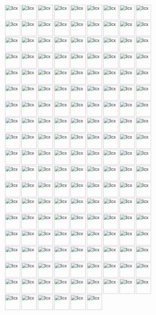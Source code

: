 <a href="https://raw.githubusercontent.com/Jas-SinghFSU/homepage-dracula/main/Dracula%20Icons/actual.png"><img src="https://raw.githubusercontent.com/Jas-SinghFSU/homepage-dracula/main/Dracula%20Icons/actual.png" alt="3cx" height="50"></a>     <a href="https://raw.githubusercontent.com/Jas-SinghFSU/homepage-dracula/main/Dracula%20Icons/adguardhome.png"><img src="https://raw.githubusercontent.com/Jas-SinghFSU/homepage-dracula/main/Dracula%20Icons/adguardhome.png" alt="3cx" height="50"></a>     <a href="https://raw.githubusercontent.com/Jas-SinghFSU/homepage-dracula/main/Dracula%20Icons/adminer.png"><img src="https://raw.githubusercontent.com/Jas-SinghFSU/homepage-dracula/main/Dracula%20Icons/adminer.png" alt="3cx" height="50"></a>     <a href="https://raw.githubusercontent.com/Jas-SinghFSU/homepage-dracula/main/Dracula%20Icons/airsonic.png"><img src="https://raw.githubusercontent.com/Jas-SinghFSU/homepage-dracula/main/Dracula%20Icons/airsonic.png" alt="3cx" height="50"></a>     <a href="https://raw.githubusercontent.com/Jas-SinghFSU/homepage-dracula/main/Dracula%20Icons/alarmpi.png"><img src="https://raw.githubusercontent.com/Jas-SinghFSU/homepage-dracula/main/Dracula%20Icons/alarmpi.png" alt="3cx" height="50"></a>     <a href="https://raw.githubusercontent.com/Jas-SinghFSU/homepage-dracula/main/Dracula%20Icons/alltube.png"><img src="https://raw.githubusercontent.com/Jas-SinghFSU/homepage-dracula/main/Dracula%20Icons/alltube.png" alt="3cx" height="50"></a>     <a href="https://raw.githubusercontent.com/Jas-SinghFSU/homepage-dracula/main/Dracula%20Icons/alma.png"><img src="https://raw.githubusercontent.com/Jas-SinghFSU/homepage-dracula/main/Dracula%20Icons/alma.png" alt="3cx" height="50"></a>     <a href="https://raw.githubusercontent.com/Jas-SinghFSU/homepage-dracula/main/Dracula%20Icons/amazon.png"><img src="https://raw.githubusercontent.com/Jas-SinghFSU/homepage-dracula/main/Dracula%20Icons/amazon.png" alt="3cx" height="50"></a>     <a href="https://raw.githubusercontent.com/Jas-SinghFSU/homepage-dracula/main/Dracula%20Icons/amcrest.png"><img src="https://raw.githubusercontent.com/Jas-SinghFSU/homepage-dracula/main/Dracula%20Icons/amcrest.png" alt="3cx" height="50"></a>     <a href="https://raw.githubusercontent.com/Jas-SinghFSU/homepage-dracula/main/Dracula%20Icons/ampache.png"><img src="https://raw.githubusercontent.com/Jas-SinghFSU/homepage-dracula/main/Dracula%20Icons/ampache.png" alt="3cx" height="50"></a>     <a href="https://raw.githubusercontent.com/Jas-SinghFSU/homepage-dracula/main/Dracula%20Icons/anonaddy.png"><img src="https://raw.githubusercontent.com/Jas-SinghFSU/homepage-dracula/main/Dracula%20Icons/anonaddy.png" alt="3cx" height="50"></a>     <a href="https://raw.githubusercontent.com/Jas-SinghFSU/homepage-dracula/main/Dracula%20Icons/ansible.png"><img src="https://raw.githubusercontent.com/Jas-SinghFSU/homepage-dracula/main/Dracula%20Icons/ansible.png" alt="3cx" height="50"></a>     <a href="https://raw.githubusercontent.com/Jas-SinghFSU/homepage-dracula/main/Dracula%20Icons/argocd.png"><img src="https://raw.githubusercontent.com/Jas-SinghFSU/homepage-dracula/main/Dracula%20Icons/argocd.png" alt="3cx" height="50"></a>     <a href="https://raw.githubusercontent.com/Jas-SinghFSU/homepage-dracula/main/Dracula%20Icons/ariang.png"><img src="https://raw.githubusercontent.com/Jas-SinghFSU/homepage-dracula/main/Dracula%20Icons/ariang.png" alt="3cx" height="50"></a>     <a href="https://raw.githubusercontent.com/Jas-SinghFSU/homepage-dracula/main/Dracula%20Icons/assetgrid.png"><img src="https://raw.githubusercontent.com/Jas-SinghFSU/homepage-dracula/main/Dracula%20Icons/assetgrid.png" alt="3cx" height="50"></a>     <a href="https://raw.githubusercontent.com/Jas-SinghFSU/homepage-dracula/main/Dracula%20Icons/atsumeru.png"><img src="https://raw.githubusercontent.com/Jas-SinghFSU/homepage-dracula/main/Dracula%20Icons/atsumeru.png" alt="3cx" height="50"></a>     <a href="https://raw.githubusercontent.com/Jas-SinghFSU/homepage-dracula/main/Dracula%20Icons/audiobookshelf.png"><img src="https://raw.githubusercontent.com/Jas-SinghFSU/homepage-dracula/main/Dracula%20Icons/audiobookshelf.png" alt="3cx" height="50"></a>     <a href="https://raw.githubusercontent.com/Jas-SinghFSU/homepage-dracula/main/Dracula%20Icons/authelia.png"><img src="https://raw.githubusercontent.com/Jas-SinghFSU/homepage-dracula/main/Dracula%20Icons/authelia.png" alt="3cx" height="50"></a>     <a href="https://raw.githubusercontent.com/Jas-SinghFSU/homepage-dracula/main/Dracula%20Icons/authentik.png"><img src="https://raw.githubusercontent.com/Jas-SinghFSU/homepage-dracula/main/Dracula%20Icons/authentik.png" alt="3cx" height="50"></a>     <a href="https://raw.githubusercontent.com/Jas-SinghFSU/homepage-dracula/main/Dracula%20Icons/autobrr.png"><img src="https://raw.githubusercontent.com/Jas-SinghFSU/homepage-dracula/main/Dracula%20Icons/autobrr.png" alt="3cx" height="50"></a>     <a href="https://raw.githubusercontent.com/Jas-SinghFSU/homepage-dracula/main/Dracula%20Icons/azuracast.png"><img src="https://raw.githubusercontent.com/Jas-SinghFSU/homepage-dracula/main/Dracula%20Icons/azuracast.png" alt="3cx" height="50"></a>     <a href="https://raw.githubusercontent.com/Jas-SinghFSU/homepage-dracula/main/Dracula%20Icons/azuredevops.png"><img src="https://raw.githubusercontent.com/Jas-SinghFSU/homepage-dracula/main/Dracula%20Icons/azuredevops.png" alt="3cx" height="50"></a>     <a href="https://raw.githubusercontent.com/Jas-SinghFSU/homepage-dracula/main/Dracula%20Icons/babybuddy.png"><img src="https://raw.githubusercontent.com/Jas-SinghFSU/homepage-dracula/main/Dracula%20Icons/babybuddy.png" alt="3cx" height="50"></a>     <a href="https://raw.githubusercontent.com/Jas-SinghFSU/homepage-dracula/main/Dracula%20Icons/bazarr.png"><img src="https://raw.githubusercontent.com/Jas-SinghFSU/homepage-dracula/main/Dracula%20Icons/bazarr.png" alt="3cx" height="50"></a>     <a href="https://raw.githubusercontent.com/Jas-SinghFSU/homepage-dracula/main/Dracula%20Icons/bookstack.png"><img src="https://raw.githubusercontent.com/Jas-SinghFSU/homepage-dracula/main/Dracula%20Icons/bookstack.png" alt="3cx" height="50"></a>     <a href="https://raw.githubusercontent.com/Jas-SinghFSU/homepage-dracula/main/Dracula%20Icons/browserless.png"><img src="https://raw.githubusercontent.com/Jas-SinghFSU/homepage-dracula/main/Dracula%20Icons/browserless.png" alt="3cx" height="50"></a>     <a href="https://raw.githubusercontent.com/Jas-SinghFSU/homepage-dracula/main/Dracula%20Icons/caddy.png"><img src="https://raw.githubusercontent.com/Jas-SinghFSU/homepage-dracula/main/Dracula%20Icons/caddy.png" alt="3cx" height="50"></a>     <a href="https://raw.githubusercontent.com/Jas-SinghFSU/homepage-dracula/main/Dracula%20Icons/cadvisor.png"><img src="https://raw.githubusercontent.com/Jas-SinghFSU/homepage-dracula/main/Dracula%20Icons/cadvisor.png" alt="3cx" height="50"></a>     <a href="https://raw.githubusercontent.com/Jas-SinghFSU/homepage-dracula/main/Dracula%20Icons/calibreweb.png"><img src="https://raw.githubusercontent.com/Jas-SinghFSU/homepage-dracula/main/Dracula%20Icons/calibreweb.png" alt="3cx" height="50"></a>     <a href="https://raw.githubusercontent.com/Jas-SinghFSU/homepage-dracula/main/Dracula%20Icons/cert-manager.png"><img src="https://raw.githubusercontent.com/Jas-SinghFSU/homepage-dracula/main/Dracula%20Icons/cert-manager.png" alt="3cx" height="50"></a>     <a href="https://raw.githubusercontent.com/Jas-SinghFSU/homepage-dracula/main/Dracula%20Icons/changedetection.png"><img src="https://raw.githubusercontent.com/Jas-SinghFSU/homepage-dracula/main/Dracula%20Icons/changedetection.png" alt="3cx" height="50"></a>     <a href="https://raw.githubusercontent.com/Jas-SinghFSU/homepage-dracula/main/Dracula%20Icons/channels.png"><img src="https://raw.githubusercontent.com/Jas-SinghFSU/homepage-dracula/main/Dracula%20Icons/channels.png" alt="3cx" height="50"></a>     <a href="https://raw.githubusercontent.com/Jas-SinghFSU/homepage-dracula/main/Dracula%20Icons/chevereto.png"><img src="https://raw.githubusercontent.com/Jas-SinghFSU/homepage-dracula/main/Dracula%20Icons/chevereto.png" alt="3cx" height="50"></a>     <a href="https://raw.githubusercontent.com/Jas-SinghFSU/homepage-dracula/main/Dracula%20Icons/chronograf.png"><img src="https://raw.githubusercontent.com/Jas-SinghFSU/homepage-dracula/main/Dracula%20Icons/chronograf.png" alt="3cx" height="50"></a>     <a href="https://raw.githubusercontent.com/Jas-SinghFSU/homepage-dracula/main/Dracula%20Icons/cinny.png"><img src="https://raw.githubusercontent.com/Jas-SinghFSU/homepage-dracula/main/Dracula%20Icons/cinny.png" alt="3cx" height="50"></a>     <a href="https://raw.githubusercontent.com/Jas-SinghFSU/homepage-dracula/main/Dracula%20Icons/cloudflare.png"><img src="https://raw.githubusercontent.com/Jas-SinghFSU/homepage-dracula/main/Dracula%20Icons/cloudflare.png" alt="3cx" height="50"></a>     <a href="https://raw.githubusercontent.com/Jas-SinghFSU/homepage-dracula/main/Dracula%20Icons/coinmarketcap.png"><img src="https://raw.githubusercontent.com/Jas-SinghFSU/homepage-dracula/main/Dracula%20Icons/coinmarketcap.png" alt="3cx" height="50"></a>     <a href="https://raw.githubusercontent.com/Jas-SinghFSU/homepage-dracula/main/Dracula%20Icons/deluge.png"><img src="https://raw.githubusercontent.com/Jas-SinghFSU/homepage-dracula/main/Dracula%20Icons/deluge.png" alt="3cx" height="50"></a>     <a href="https://raw.githubusercontent.com/Jas-SinghFSU/homepage-dracula/main/Dracula%20Icons/diun.png"><img src="https://raw.githubusercontent.com/Jas-SinghFSU/homepage-dracula/main/Dracula%20Icons/diun.png" alt="3cx" height="50"></a>     <a href="https://raw.githubusercontent.com/Jas-SinghFSU/homepage-dracula/main/Dracula%20Icons/emby.png"><img src="https://raw.githubusercontent.com/Jas-SinghFSU/homepage-dracula/main/Dracula%20Icons/emby.png" alt="3cx" height="50"></a>     <a href="https://raw.githubusercontent.com/Jas-SinghFSU/homepage-dracula/main/Dracula%20Icons/evcc.png"><img src="https://raw.githubusercontent.com/Jas-SinghFSU/homepage-dracula/main/Dracula%20Icons/evcc.png" alt="3cx" height="50"></a>     <a href="https://raw.githubusercontent.com/Jas-SinghFSU/homepage-dracula/main/Dracula%20Icons/fileflows.png"><img src="https://raw.githubusercontent.com/Jas-SinghFSU/homepage-dracula/main/Dracula%20Icons/fileflows.png" alt="3cx" height="50"></a>     <a href="https://raw.githubusercontent.com/Jas-SinghFSU/homepage-dracula/main/Dracula%20Icons/flood.png"><img src="https://raw.githubusercontent.com/Jas-SinghFSU/homepage-dracula/main/Dracula%20Icons/flood.png" alt="3cx" height="50"></a>     <a href="https://raw.githubusercontent.com/Jas-SinghFSU/homepage-dracula/main/Dracula%20Icons/freshrss.png"><img src="https://raw.githubusercontent.com/Jas-SinghFSU/homepage-dracula/main/Dracula%20Icons/freshrss.png" alt="3cx" height="50"></a>     <a href="https://raw.githubusercontent.com/Jas-SinghFSU/homepage-dracula/main/Dracula%20Icons/fritz.png"><img src="https://raw.githubusercontent.com/Jas-SinghFSU/homepage-dracula/main/Dracula%20Icons/fritz.png" alt="3cx" height="50"></a>     <a href="https://raw.githubusercontent.com/Jas-SinghFSU/homepage-dracula/main/Dracula%20Icons/gamedig.png"><img src="https://raw.githubusercontent.com/Jas-SinghFSU/homepage-dracula/main/Dracula%20Icons/gamedig.png" alt="3cx" height="50"></a>     <a href="https://raw.githubusercontent.com/Jas-SinghFSU/homepage-dracula/main/Dracula%20Icons/ghostfolio.png"><img src="https://raw.githubusercontent.com/Jas-SinghFSU/homepage-dracula/main/Dracula%20Icons/ghostfolio.png" alt="3cx" height="50"></a>     <a href="https://raw.githubusercontent.com/Jas-SinghFSU/homepage-dracula/main/Dracula%20Icons/gitbook.png"><img src="https://raw.githubusercontent.com/Jas-SinghFSU/homepage-dracula/main/Dracula%20Icons/gitbook.png" alt="3cx" height="50"></a>     <a href="https://raw.githubusercontent.com/Jas-SinghFSU/homepage-dracula/main/Dracula%20Icons/gitea.png"><img src="https://raw.githubusercontent.com/Jas-SinghFSU/homepage-dracula/main/Dracula%20Icons/gitea.png" alt="3cx" height="50"></a>     <a href="https://raw.githubusercontent.com/Jas-SinghFSU/homepage-dracula/main/Dracula%20Icons/github.png"><img src="https://raw.githubusercontent.com/Jas-SinghFSU/homepage-dracula/main/Dracula%20Icons/github.png" alt="3cx" height="50"></a>     <a href="https://raw.githubusercontent.com/Jas-SinghFSU/homepage-dracula/main/Dracula%20Icons/gluetun.png"><img src="https://raw.githubusercontent.com/Jas-SinghFSU/homepage-dracula/main/Dracula%20Icons/gluetun.png" alt="3cx" height="50"></a>     <a href="https://raw.githubusercontent.com/Jas-SinghFSU/homepage-dracula/main/Dracula%20Icons/gmail.png"><img src="https://raw.githubusercontent.com/Jas-SinghFSU/homepage-dracula/main/Dracula%20Icons/gmail.png" alt="3cx" height="50"></a>     <a href="https://raw.githubusercontent.com/Jas-SinghFSU/homepage-dracula/main/Dracula%20Icons/goaccess.png"><img src="https://raw.githubusercontent.com/Jas-SinghFSU/homepage-dracula/main/Dracula%20Icons/goaccess.png" alt="3cx" height="50"></a>     <a href="https://raw.githubusercontent.com/Jas-SinghFSU/homepage-dracula/main/Dracula%20Icons/gogs.png"><img src="https://raw.githubusercontent.com/Jas-SinghFSU/homepage-dracula/main/Dracula%20Icons/gogs.png" alt="3cx" height="50"></a>     <a href="https://raw.githubusercontent.com/Jas-SinghFSU/homepage-dracula/main/Dracula%20Icons/gotify.png"><img src="https://raw.githubusercontent.com/Jas-SinghFSU/homepage-dracula/main/Dracula%20Icons/gotify.png" alt="3cx" height="50"></a>     <a href="https://raw.githubusercontent.com/Jas-SinghFSU/homepage-dracula/main/Dracula%20Icons/grafana.png"><img src="https://raw.githubusercontent.com/Jas-SinghFSU/homepage-dracula/main/Dracula%20Icons/grafana.png" alt="3cx" height="50"></a>     <a href="https://raw.githubusercontent.com/Jas-SinghFSU/homepage-dracula/main/Dracula%20Icons/hdhomerun.png"><img src="https://raw.githubusercontent.com/Jas-SinghFSU/homepage-dracula/main/Dracula%20Icons/hdhomerun.png" alt="3cx" height="50"></a>     <a href="https://raw.githubusercontent.com/Jas-SinghFSU/homepage-dracula/main/Dracula%20Icons/healthchecks.png"><img src="https://raw.githubusercontent.com/Jas-SinghFSU/homepage-dracula/main/Dracula%20Icons/healthchecks.png" alt="3cx" height="50"></a>     <a href="https://raw.githubusercontent.com/Jas-SinghFSU/homepage-dracula/main/Dracula%20Icons/homeassistant.png"><img src="https://raw.githubusercontent.com/Jas-SinghFSU/homepage-dracula/main/Dracula%20Icons/homeassistant.png" alt="3cx" height="50"></a>     <a href="https://raw.githubusercontent.com/Jas-SinghFSU/homepage-dracula/main/Dracula%20Icons/homebridge.png"><img src="https://raw.githubusercontent.com/Jas-SinghFSU/homepage-dracula/main/Dracula%20Icons/homebridge.png" alt="3cx" height="50"></a>     <a href="https://raw.githubusercontent.com/Jas-SinghFSU/homepage-dracula/main/Dracula%20Icons/homepage.png"><img src="https://raw.githubusercontent.com/Jas-SinghFSU/homepage-dracula/main/Dracula%20Icons/homepage.png" alt="3cx" height="50"></a>     <a href="https://raw.githubusercontent.com/Jas-SinghFSU/homepage-dracula/main/Dracula%20Icons/hulu.png"><img src="https://raw.githubusercontent.com/Jas-SinghFSU/homepage-dracula/main/Dracula%20Icons/hulu.png" alt="3cx" height="50"></a>     <a href="https://raw.githubusercontent.com/Jas-SinghFSU/homepage-dracula/main/Dracula%20Icons/immich.png"><img src="https://raw.githubusercontent.com/Jas-SinghFSU/homepage-dracula/main/Dracula%20Icons/immich.png" alt="3cx" height="50"></a>     <a href="https://raw.githubusercontent.com/Jas-SinghFSU/homepage-dracula/main/Dracula%20Icons/jackett.png"><img src="https://raw.githubusercontent.com/Jas-SinghFSU/homepage-dracula/main/Dracula%20Icons/jackett.png" alt="3cx" height="50"></a>     <a href="https://raw.githubusercontent.com/Jas-SinghFSU/homepage-dracula/main/Dracula%20Icons/jellyfin.png"><img src="https://raw.githubusercontent.com/Jas-SinghFSU/homepage-dracula/main/Dracula%20Icons/jellyfin.png" alt="3cx" height="50"></a>     <a href="https://raw.githubusercontent.com/Jas-SinghFSU/homepage-dracula/main/Dracula%20Icons/jellyseerr.png"><img src="https://raw.githubusercontent.com/Jas-SinghFSU/homepage-dracula/main/Dracula%20Icons/jellyseerr.png" alt="3cx" height="50"></a>     <a href="https://raw.githubusercontent.com/Jas-SinghFSU/homepage-dracula/main/Dracula%20Icons/jenkins.png"><img src="https://raw.githubusercontent.com/Jas-SinghFSU/homepage-dracula/main/Dracula%20Icons/jenkins.png" alt="3cx" height="50"></a>     <a href="https://raw.githubusercontent.com/Jas-SinghFSU/homepage-dracula/main/Dracula%20Icons/kaizoku.png"><img src="https://raw.githubusercontent.com/Jas-SinghFSU/homepage-dracula/main/Dracula%20Icons/kaizoku.png" alt="3cx" height="50"></a>     <a href="https://raw.githubusercontent.com/Jas-SinghFSU/homepage-dracula/main/Dracula%20Icons/kavita.png"><img src="https://raw.githubusercontent.com/Jas-SinghFSU/homepage-dracula/main/Dracula%20Icons/kavita.png" alt="3cx" height="50"></a>     <a href="https://raw.githubusercontent.com/Jas-SinghFSU/homepage-dracula/main/Dracula%20Icons/klipper.png"><img src="https://raw.githubusercontent.com/Jas-SinghFSU/homepage-dracula/main/Dracula%20Icons/klipper.png" alt="3cx" height="50"></a>     <a href="https://raw.githubusercontent.com/Jas-SinghFSU/homepage-dracula/main/Dracula%20Icons/komga.png"><img src="https://raw.githubusercontent.com/Jas-SinghFSU/homepage-dracula/main/Dracula%20Icons/komga.png" alt="3cx" height="50"></a>     <a href="https://raw.githubusercontent.com/Jas-SinghFSU/homepage-dracula/main/Dracula%20Icons/kopia.png"><img src="https://raw.githubusercontent.com/Jas-SinghFSU/homepage-dracula/main/Dracula%20Icons/kopia.png" alt="3cx" height="50"></a>     <a href="https://raw.githubusercontent.com/Jas-SinghFSU/homepage-dracula/main/Dracula%20Icons/kutt.png"><img src="https://raw.githubusercontent.com/Jas-SinghFSU/homepage-dracula/main/Dracula%20Icons/kutt.png" alt="3cx" height="50"></a>     <a href="https://raw.githubusercontent.com/Jas-SinghFSU/homepage-dracula/main/Dracula%20Icons/libreddit.png"><img src="https://raw.githubusercontent.com/Jas-SinghFSU/homepage-dracula/main/Dracula%20Icons/libreddit.png" alt="3cx" height="50"></a>     <a href="https://raw.githubusercontent.com/Jas-SinghFSU/homepage-dracula/main/Dracula%20Icons/lidarr.png"><img src="https://raw.githubusercontent.com/Jas-SinghFSU/homepage-dracula/main/Dracula%20Icons/lidarr.png" alt="3cx" height="50"></a>     <a href="https://raw.githubusercontent.com/Jas-SinghFSU/homepage-dracula/main/Dracula%20Icons/linkding.png"><img src="https://raw.githubusercontent.com/Jas-SinghFSU/homepage-dracula/main/Dracula%20Icons/linkding.png" alt="3cx" height="50"></a>     <a href="https://raw.githubusercontent.com/Jas-SinghFSU/homepage-dracula/main/Dracula%20Icons/lychee.png"><img src="https://raw.githubusercontent.com/Jas-SinghFSU/homepage-dracula/main/Dracula%20Icons/lychee.png" alt="3cx" height="50"></a>     <a href="https://raw.githubusercontent.com/Jas-SinghFSU/homepage-dracula/main/Dracula%20Icons/mailcow.png"><img src="https://raw.githubusercontent.com/Jas-SinghFSU/homepage-dracula/main/Dracula%20Icons/mailcow.png" alt="3cx" height="50"></a>     <a href="https://raw.githubusercontent.com/Jas-SinghFSU/homepage-dracula/main/Dracula%20Icons/mastodon.png"><img src="https://raw.githubusercontent.com/Jas-SinghFSU/homepage-dracula/main/Dracula%20Icons/mastodon.png" alt="3cx" height="50"></a>     <a href="https://raw.githubusercontent.com/Jas-SinghFSU/homepage-dracula/main/Dracula%20Icons/maxroll.png"><img src="https://raw.githubusercontent.com/Jas-SinghFSU/homepage-dracula/main/Dracula%20Icons/maxroll.png" alt="3cx" height="50"></a>     <a href="https://raw.githubusercontent.com/Jas-SinghFSU/homepage-dracula/main/Dracula%20Icons/mealie.png"><img src="https://raw.githubusercontent.com/Jas-SinghFSU/homepage-dracula/main/Dracula%20Icons/mealie.png" alt="3cx" height="50"></a>     <a href="https://raw.githubusercontent.com/Jas-SinghFSU/homepage-dracula/main/Dracula%20Icons/medusa.png"><img src="https://raw.githubusercontent.com/Jas-SinghFSU/homepage-dracula/main/Dracula%20Icons/medusa.png" alt="3cx" height="50"></a>     <a href="https://raw.githubusercontent.com/Jas-SinghFSU/homepage-dracula/main/Dracula%20Icons/metube.png"><img src="https://raw.githubusercontent.com/Jas-SinghFSU/homepage-dracula/main/Dracula%20Icons/metube.png" alt="3cx" height="50"></a>     <a href="https://raw.githubusercontent.com/Jas-SinghFSU/homepage-dracula/main/Dracula%20Icons/microsoftoutlook.png"><img src="https://raw.githubusercontent.com/Jas-SinghFSU/homepage-dracula/main/Dracula%20Icons/microsoftoutlook.png" alt="3cx" height="50"></a>     <a href="https://raw.githubusercontent.com/Jas-SinghFSU/homepage-dracula/main/Dracula%20Icons/mikrotik.png"><img src="https://raw.githubusercontent.com/Jas-SinghFSU/homepage-dracula/main/Dracula%20Icons/mikrotik.png" alt="3cx" height="50"></a>     <a href="https://raw.githubusercontent.com/Jas-SinghFSU/homepage-dracula/main/Dracula%20Icons/minecraft.png"><img src="https://raw.githubusercontent.com/Jas-SinghFSU/homepage-dracula/main/Dracula%20Icons/minecraft.png" alt="3cx" height="50"></a>     <a href="https://raw.githubusercontent.com/Jas-SinghFSU/homepage-dracula/main/Dracula%20Icons/miniflux.png"><img src="https://raw.githubusercontent.com/Jas-SinghFSU/homepage-dracula/main/Dracula%20Icons/miniflux.png" alt="3cx" height="50"></a>     <a href="https://raw.githubusercontent.com/Jas-SinghFSU/homepage-dracula/main/Dracula%20Icons/mylar.png"><img src="https://raw.githubusercontent.com/Jas-SinghFSU/homepage-dracula/main/Dracula%20Icons/mylar.png" alt="3cx" height="50"></a>     <a href="https://raw.githubusercontent.com/Jas-SinghFSU/homepage-dracula/main/Dracula%20Icons/navidrome.png"><img src="https://raw.githubusercontent.com/Jas-SinghFSU/homepage-dracula/main/Dracula%20Icons/navidrome.png" alt="3cx" height="50"></a>     <a href="https://raw.githubusercontent.com/Jas-SinghFSU/homepage-dracula/main/Dracula%20Icons/netflix.png"><img src="https://raw.githubusercontent.com/Jas-SinghFSU/homepage-dracula/main/Dracula%20Icons/netflix.png" alt="3cx" height="50"></a>     <a href="https://raw.githubusercontent.com/Jas-SinghFSU/homepage-dracula/main/Dracula%20Icons/nextcloud.png"><img src="https://raw.githubusercontent.com/Jas-SinghFSU/homepage-dracula/main/Dracula%20Icons/nextcloud.png" alt="3cx" height="50"></a>     <a href="https://raw.githubusercontent.com/Jas-SinghFSU/homepage-dracula/main/Dracula%20Icons/nextdns.png"><img src="https://raw.githubusercontent.com/Jas-SinghFSU/homepage-dracula/main/Dracula%20Icons/nextdns.png" alt="3cx" height="50"></a>     <a href="https://raw.githubusercontent.com/Jas-SinghFSU/homepage-dracula/main/Dracula%20Icons/nexusmods.png"><img src="https://raw.githubusercontent.com/Jas-SinghFSU/homepage-dracula/main/Dracula%20Icons/nexusmods.png" alt="3cx" height="50"></a>     <a href="https://raw.githubusercontent.com/Jas-SinghFSU/homepage-dracula/main/Dracula%20Icons/nginxproxymanager.png"><img src="https://raw.githubusercontent.com/Jas-SinghFSU/homepage-dracula/main/Dracula%20Icons/nginxproxymanager.png" alt="3cx" height="50"></a>     <a href="https://raw.githubusercontent.com/Jas-SinghFSU/homepage-dracula/main/Dracula%20Icons/nzbget.png"><img src="https://raw.githubusercontent.com/Jas-SinghFSU/homepage-dracula/main/Dracula%20Icons/nzbget.png" alt="3cx" height="50"></a>     <a href="https://raw.githubusercontent.com/Jas-SinghFSU/homepage-dracula/main/Dracula%20Icons/octoprint.png"><img src="https://raw.githubusercontent.com/Jas-SinghFSU/homepage-dracula/main/Dracula%20Icons/octoprint.png" alt="3cx" height="50"></a>     <a href="https://raw.githubusercontent.com/Jas-SinghFSU/homepage-dracula/main/Dracula%20Icons/omada.png"><img src="https://raw.githubusercontent.com/Jas-SinghFSU/homepage-dracula/main/Dracula%20Icons/omada.png" alt="3cx" height="50"></a>     <a href="https://raw.githubusercontent.com/Jas-SinghFSU/homepage-dracula/main/Dracula%20Icons/ombi.png"><img src="https://raw.githubusercontent.com/Jas-SinghFSU/homepage-dracula/main/Dracula%20Icons/ombi.png" alt="3cx" height="50"></a>     <a href="https://raw.githubusercontent.com/Jas-SinghFSU/homepage-dracula/main/Dracula%20Icons/opengist.png"><img src="https://raw.githubusercontent.com/Jas-SinghFSU/homepage-dracula/main/Dracula%20Icons/opengist.png" alt="3cx" height="50"></a>     <a href="https://raw.githubusercontent.com/Jas-SinghFSU/homepage-dracula/main/Dracula%20Icons/openmediavault.png"><img src="https://raw.githubusercontent.com/Jas-SinghFSU/homepage-dracula/main/Dracula%20Icons/openmediavault.png" alt="3cx" height="50"></a>     <a href="https://raw.githubusercontent.com/Jas-SinghFSU/homepage-dracula/main/Dracula%20Icons/opnsense.png"><img src="https://raw.githubusercontent.com/Jas-SinghFSU/homepage-dracula/main/Dracula%20Icons/opnsense.png" alt="3cx" height="50"></a>     <a href="https://raw.githubusercontent.com/Jas-SinghFSU/homepage-dracula/main/Dracula%20Icons/overseerr.png"><img src="https://raw.githubusercontent.com/Jas-SinghFSU/homepage-dracula/main/Dracula%20Icons/overseerr.png" alt="3cx" height="50"></a>     <a href="https://raw.githubusercontent.com/Jas-SinghFSU/homepage-dracula/main/Dracula%20Icons/paperlessngx.png"><img src="https://raw.githubusercontent.com/Jas-SinghFSU/homepage-dracula/main/Dracula%20Icons/paperlessngx.png" alt="3cx" height="50"></a>     <a href="https://raw.githubusercontent.com/Jas-SinghFSU/homepage-dracula/main/Dracula%20Icons/pfsense.png"><img src="https://raw.githubusercontent.com/Jas-SinghFSU/homepage-dracula/main/Dracula%20Icons/pfsense.png" alt="3cx" height="50"></a>     <a href="https://raw.githubusercontent.com/Jas-SinghFSU/homepage-dracula/main/Dracula%20Icons/photonix.png"><img src="https://raw.githubusercontent.com/Jas-SinghFSU/homepage-dracula/main/Dracula%20Icons/photonix.png" alt="3cx" height="50"></a>     <a href="https://raw.githubusercontent.com/Jas-SinghFSU/homepage-dracula/main/Dracula%20Icons/photoprism.png"><img src="https://raw.githubusercontent.com/Jas-SinghFSU/homepage-dracula/main/Dracula%20Icons/photoprism.png" alt="3cx" height="50"></a>     <a href="https://raw.githubusercontent.com/Jas-SinghFSU/homepage-dracula/main/Dracula%20Icons/pialert.png"><img src="https://raw.githubusercontent.com/Jas-SinghFSU/homepage-dracula/main/Dracula%20Icons/pialert.png" alt="3cx" height="50"></a>     <a href="https://raw.githubusercontent.com/Jas-SinghFSU/homepage-dracula/main/Dracula%20Icons/picsur.png"><img src="https://raw.githubusercontent.com/Jas-SinghFSU/homepage-dracula/main/Dracula%20Icons/picsur.png" alt="3cx" height="50"></a>     <a href="https://raw.githubusercontent.com/Jas-SinghFSU/homepage-dracula/main/Dracula%20Icons/pihole.png"><img src="https://raw.githubusercontent.com/Jas-SinghFSU/homepage-dracula/main/Dracula%20Icons/pihole.png" alt="3cx" height="50"></a>     <a href="https://raw.githubusercontent.com/Jas-SinghFSU/homepage-dracula/main/Dracula%20Icons/plex.png"><img src="https://raw.githubusercontent.com/Jas-SinghFSU/homepage-dracula/main/Dracula%20Icons/plex.png" alt="3cx" height="50"></a>     <a href="https://raw.githubusercontent.com/Jas-SinghFSU/homepage-dracula/main/Dracula%20Icons/plex2.png"><img src="https://raw.githubusercontent.com/Jas-SinghFSU/homepage-dracula/main/Dracula%20Icons/plex2.png" alt="3cx" height="50"></a>     <a href="https://raw.githubusercontent.com/Jas-SinghFSU/homepage-dracula/main/Dracula%20Icons/plex3.png"><img src="https://raw.githubusercontent.com/Jas-SinghFSU/homepage-dracula/main/Dracula%20Icons/plex3.png" alt="3cx" height="50"></a>     <a href="https://raw.githubusercontent.com/Jas-SinghFSU/homepage-dracula/main/Dracula%20Icons/portainer.png"><img src="https://raw.githubusercontent.com/Jas-SinghFSU/homepage-dracula/main/Dracula%20Icons/portainer.png" alt="3cx" height="50"></a>     <a href="https://raw.githubusercontent.com/Jas-SinghFSU/homepage-dracula/main/Dracula%20Icons/postgresql.png"><img src="https://raw.githubusercontent.com/Jas-SinghFSU/homepage-dracula/main/Dracula%20Icons/postgresql.png" alt="3cx" height="50"></a>     <a href="https://raw.githubusercontent.com/Jas-SinghFSU/homepage-dracula/main/Dracula%20Icons/prime.png"><img src="https://raw.githubusercontent.com/Jas-SinghFSU/homepage-dracula/main/Dracula%20Icons/prime.png" alt="3cx" height="50"></a>     <a href="https://raw.githubusercontent.com/Jas-SinghFSU/homepage-dracula/main/Dracula%20Icons/primevideo.png"><img src="https://raw.githubusercontent.com/Jas-SinghFSU/homepage-dracula/main/Dracula%20Icons/primevideo.png" alt="3cx" height="50"></a>     <a href="https://raw.githubusercontent.com/Jas-SinghFSU/homepage-dracula/main/Dracula%20Icons/privatebin.png"><img src="https://raw.githubusercontent.com/Jas-SinghFSU/homepage-dracula/main/Dracula%20Icons/privatebin.png" alt="3cx" height="50"></a>     <a href="https://raw.githubusercontent.com/Jas-SinghFSU/homepage-dracula/main/Dracula%20Icons/prometheus.png"><img src="https://raw.githubusercontent.com/Jas-SinghFSU/homepage-dracula/main/Dracula%20Icons/prometheus.png" alt="3cx" height="50"></a>     <a href="https://raw.githubusercontent.com/Jas-SinghFSU/homepage-dracula/main/Dracula%20Icons/prowlarr.png"><img src="https://raw.githubusercontent.com/Jas-SinghFSU/homepage-dracula/main/Dracula%20Icons/prowlarr.png" alt="3cx" height="50"></a>     <a href="https://raw.githubusercontent.com/Jas-SinghFSU/homepage-dracula/main/Dracula%20Icons/proxmox.png"><img src="https://raw.githubusercontent.com/Jas-SinghFSU/homepage-dracula/main/Dracula%20Icons/proxmox.png" alt="3cx" height="50"></a>     <a href="https://raw.githubusercontent.com/Jas-SinghFSU/homepage-dracula/main/Dracula%20Icons/pterodactyl.png"><img src="https://raw.githubusercontent.com/Jas-SinghFSU/homepage-dracula/main/Dracula%20Icons/pterodactyl.png" alt="3cx" height="50"></a>     <a href="https://raw.githubusercontent.com/Jas-SinghFSU/homepage-dracula/main/Dracula%20Icons/pufferpanel.png"><img src="https://raw.githubusercontent.com/Jas-SinghFSU/homepage-dracula/main/Dracula%20Icons/pufferpanel.png" alt="3cx" height="50"></a>     <a href="https://raw.githubusercontent.com/Jas-SinghFSU/homepage-dracula/main/Dracula%20Icons/pyload.png"><img src="https://raw.githubusercontent.com/Jas-SinghFSU/homepage-dracula/main/Dracula%20Icons/pyload.png" alt="3cx" height="50"></a>     <a href="https://raw.githubusercontent.com/Jas-SinghFSU/homepage-dracula/main/Dracula%20Icons/qbittorrent.png"><img src="https://raw.githubusercontent.com/Jas-SinghFSU/homepage-dracula/main/Dracula%20Icons/qbittorrent.png" alt="3cx" height="50"></a>     <a href="https://raw.githubusercontent.com/Jas-SinghFSU/homepage-dracula/main/Dracula%20Icons/qnap.png"><img src="https://raw.githubusercontent.com/Jas-SinghFSU/homepage-dracula/main/Dracula%20Icons/qnap.png" alt="3cx" height="50"></a>     <a href="https://raw.githubusercontent.com/Jas-SinghFSU/homepage-dracula/main/Dracula%20Icons/radarr.png"><img src="https://raw.githubusercontent.com/Jas-SinghFSU/homepage-dracula/main/Dracula%20Icons/radarr.png" alt="3cx" height="50"></a>     <a href="https://raw.githubusercontent.com/Jas-SinghFSU/homepage-dracula/main/Dracula%20Icons/readarr.png"><img src="https://raw.githubusercontent.com/Jas-SinghFSU/homepage-dracula/main/Dracula%20Icons/readarr.png" alt="3cx" height="50"></a>     <a href="https://raw.githubusercontent.com/Jas-SinghFSU/homepage-dracula/main/Dracula%20Icons/reddit.png"><img src="https://raw.githubusercontent.com/Jas-SinghFSU/homepage-dracula/main/Dracula%20Icons/reddit.png" alt="3cx" height="50"></a>     <a href="https://raw.githubusercontent.com/Jas-SinghFSU/homepage-dracula/main/Dracula%20Icons/requestrr.png"><img src="https://raw.githubusercontent.com/Jas-SinghFSU/homepage-dracula/main/Dracula%20Icons/requestrr.png" alt="3cx" height="50"></a>     <a href="https://raw.githubusercontent.com/Jas-SinghFSU/homepage-dracula/main/Dracula%20Icons/rsshub.png"><img src="https://raw.githubusercontent.com/Jas-SinghFSU/homepage-dracula/main/Dracula%20Icons/rsshub.png" alt="3cx" height="50"></a>     <a href="https://raw.githubusercontent.com/Jas-SinghFSU/homepage-dracula/main/Dracula%20Icons/rutorrent.png"><img src="https://raw.githubusercontent.com/Jas-SinghFSU/homepage-dracula/main/Dracula%20Icons/rutorrent.png" alt="3cx" height="50"></a>     <a href="https://raw.githubusercontent.com/Jas-SinghFSU/homepage-dracula/main/Dracula%20Icons/sabnzbd.png"><img src="https://raw.githubusercontent.com/Jas-SinghFSU/homepage-dracula/main/Dracula%20Icons/sabnzbd.png" alt="3cx" height="50"></a>     <a href="https://raw.githubusercontent.com/Jas-SinghFSU/homepage-dracula/main/Dracula%20Icons/scrutiny.png"><img src="https://raw.githubusercontent.com/Jas-SinghFSU/homepage-dracula/main/Dracula%20Icons/scrutiny.png" alt="3cx" height="50"></a>     <a href="https://raw.githubusercontent.com/Jas-SinghFSU/homepage-dracula/main/Dracula%20Icons/sentry.png"><img src="https://raw.githubusercontent.com/Jas-SinghFSU/homepage-dracula/main/Dracula%20Icons/sentry.png" alt="3cx" height="50"></a>     <a href="https://raw.githubusercontent.com/Jas-SinghFSU/homepage-dracula/main/Dracula%20Icons/servarr.png"><img src="https://raw.githubusercontent.com/Jas-SinghFSU/homepage-dracula/main/Dracula%20Icons/servarr.png" alt="3cx" height="50"></a>     <a href="https://raw.githubusercontent.com/Jas-SinghFSU/homepage-dracula/main/Dracula%20Icons/sftpgo.png"><img src="https://raw.githubusercontent.com/Jas-SinghFSU/homepage-dracula/main/Dracula%20Icons/sftpgo.png" alt="3cx" height="50"></a>     <a href="https://raw.githubusercontent.com/Jas-SinghFSU/homepage-dracula/main/Dracula%20Icons/shlink.png"><img src="https://raw.githubusercontent.com/Jas-SinghFSU/homepage-dracula/main/Dracula%20Icons/shlink.png" alt="3cx" height="50"></a>     <a href="https://raw.githubusercontent.com/Jas-SinghFSU/homepage-dracula/main/Dracula%20Icons/sonarr.png"><img src="https://raw.githubusercontent.com/Jas-SinghFSU/homepage-dracula/main/Dracula%20Icons/sonarr.png" alt="3cx" height="50"></a>     <a href="https://raw.githubusercontent.com/Jas-SinghFSU/homepage-dracula/main/Dracula%20Icons/stirlingpdf.png"><img src="https://raw.githubusercontent.com/Jas-SinghFSU/homepage-dracula/main/Dracula%20Icons/stirlingpdf.png" alt="3cx" height="50"></a>     <a href="https://raw.githubusercontent.com/Jas-SinghFSU/homepage-dracula/main/Dracula%20Icons/syncthing.png"><img src="https://raw.githubusercontent.com/Jas-SinghFSU/homepage-dracula/main/Dracula%20Icons/syncthing.png" alt="3cx" height="50"></a>     <a href="https://raw.githubusercontent.com/Jas-SinghFSU/homepage-dracula/main/Dracula%20Icons/synologydownloadstation.png"><img src="https://raw.githubusercontent.com/Jas-SinghFSU/homepage-dracula/main/Dracula%20Icons/synologydownloadstation.png" alt="3cx" height="50"></a>     <a href="https://raw.githubusercontent.com/Jas-SinghFSU/homepage-dracula/main/Dracula%20Icons/synologydsm.png"><img src="https://raw.githubusercontent.com/Jas-SinghFSU/homepage-dracula/main/Dracula%20Icons/synologydsm.png" alt="3cx" height="50"></a>     <a href="https://raw.githubusercontent.com/Jas-SinghFSU/homepage-dracula/main/Dracula%20Icons/tailscale.png"><img src="https://raw.githubusercontent.com/Jas-SinghFSU/homepage-dracula/main/Dracula%20Icons/tailscale.png" alt="3cx" height="50"></a>     <a href="https://raw.githubusercontent.com/Jas-SinghFSU/homepage-dracula/main/Dracula%20Icons/tatulli.png"><img src="https://raw.githubusercontent.com/Jas-SinghFSU/homepage-dracula/main/Dracula%20Icons/tatulli.png" alt="3cx" height="50"></a>     <a href="https://raw.githubusercontent.com/Jas-SinghFSU/homepage-dracula/main/Dracula%20Icons/tdarr.png"><img src="https://raw.githubusercontent.com/Jas-SinghFSU/homepage-dracula/main/Dracula%20Icons/tdarr.png" alt="3cx" height="50"></a>     <a href="https://raw.githubusercontent.com/Jas-SinghFSU/homepage-dracula/main/Dracula%20Icons/traefik.png"><img src="https://raw.githubusercontent.com/Jas-SinghFSU/homepage-dracula/main/Dracula%20Icons/traefik.png" alt="3cx" height="50"></a>     <a href="https://raw.githubusercontent.com/Jas-SinghFSU/homepage-dracula/main/Dracula%20Icons/transmission.png"><img src="https://raw.githubusercontent.com/Jas-SinghFSU/homepage-dracula/main/Dracula%20Icons/transmission.png" alt="3cx" height="50"></a>     <a href="https://raw.githubusercontent.com/Jas-SinghFSU/homepage-dracula/main/Dracula%20Icons/truenas.png"><img src="https://raw.githubusercontent.com/Jas-SinghFSU/homepage-dracula/main/Dracula%20Icons/truenas.png" alt="3cx" height="50"></a>     <a href="https://raw.githubusercontent.com/Jas-SinghFSU/homepage-dracula/main/Dracula%20Icons/tubearchivist.png"><img src="https://raw.githubusercontent.com/Jas-SinghFSU/homepage-dracula/main/Dracula%20Icons/tubearchivist.png" alt="3cx" height="50"></a>     <a href="https://raw.githubusercontent.com/Jas-SinghFSU/homepage-dracula/main/Dracula%20Icons/ubiquiti.png"><img src="https://raw.githubusercontent.com/Jas-SinghFSU/homepage-dracula/main/Dracula%20Icons/ubiquiti.png" alt="3cx" height="50"></a>     <a href="https://raw.githubusercontent.com/Jas-SinghFSU/homepage-dracula/main/Dracula%20Icons/unmanic.png"><img src="https://raw.githubusercontent.com/Jas-SinghFSU/homepage-dracula/main/Dracula%20Icons/unmanic.png" alt="3cx" height="50"></a>     <a href="https://raw.githubusercontent.com/Jas-SinghFSU/homepage-dracula/main/Dracula%20Icons/unraid.png"><img src="https://raw.githubusercontent.com/Jas-SinghFSU/homepage-dracula/main/Dracula%20Icons/unraid.png" alt="3cx" height="50"></a>     <a href="https://raw.githubusercontent.com/Jas-SinghFSU/homepage-dracula/main/Dracula%20Icons/upsnap.png"><img src="https://raw.githubusercontent.com/Jas-SinghFSU/homepage-dracula/main/Dracula%20Icons/upsnap.png" alt="3cx" height="50"></a>     <a href="https://raw.githubusercontent.com/Jas-SinghFSU/homepage-dracula/main/Dracula%20Icons/uptime-kuma.png"><img src="https://raw.githubusercontent.com/Jas-SinghFSU/homepage-dracula/main/Dracula%20Icons/uptime-kuma.png" alt="3cx" height="50"></a>     <a href="https://raw.githubusercontent.com/Jas-SinghFSU/homepage-dracula/main/Dracula%20Icons/uptimerobot.png"><img src="https://raw.githubusercontent.com/Jas-SinghFSU/homepage-dracula/main/Dracula%20Icons/uptimerobot.png" alt="3cx" height="50"></a>     <a href="https://raw.githubusercontent.com/Jas-SinghFSU/homepage-dracula/main/Dracula%20Icons/urbackup.png"><img src="https://raw.githubusercontent.com/Jas-SinghFSU/homepage-dracula/main/Dracula%20Icons/urbackup.png" alt="3cx" height="50"></a>     <a href="https://raw.githubusercontent.com/Jas-SinghFSU/homepage-dracula/main/Dracula%20Icons/vaultwarden.png"><img src="https://raw.githubusercontent.com/Jas-SinghFSU/homepage-dracula/main/Dracula%20Icons/vaultwarden.png" alt="3cx" height="50"></a>     <a href="https://raw.githubusercontent.com/Jas-SinghFSU/homepage-dracula/main/Dracula%20Icons/vikunja.png"><img src="https://raw.githubusercontent.com/Jas-SinghFSU/homepage-dracula/main/Dracula%20Icons/vikunja.png" alt="3cx" height="50"></a>     <a href="https://raw.githubusercontent.com/Jas-SinghFSU/homepage-dracula/main/Dracula%20Icons/vscode.png"><img src="https://raw.githubusercontent.com/Jas-SinghFSU/homepage-dracula/main/Dracula%20Icons/vscode.png" alt="3cx" height="50"></a>     <a href="https://raw.githubusercontent.com/Jas-SinghFSU/homepage-dracula/main/Dracula%20Icons/vuetorrent.png"><img src="https://raw.githubusercontent.com/Jas-SinghFSU/homepage-dracula/main/Dracula%20Icons/vuetorrent.png" alt="3cx" height="50"></a>     <a href="https://raw.githubusercontent.com/Jas-SinghFSU/homepage-dracula/main/Dracula%20Icons/watchtower.png"><img src="https://raw.githubusercontent.com/Jas-SinghFSU/homepage-dracula/main/Dracula%20Icons/watchtower.png" alt="3cx" height="50"></a>     <a href="https://raw.githubusercontent.com/Jas-SinghFSU/homepage-dracula/main/Dracula%20Icons/whatsupdocker.png"><img src="https://raw.githubusercontent.com/Jas-SinghFSU/homepage-dracula/main/Dracula%20Icons/whatsupdocker.png" alt="3cx" height="50"></a>     <a href="https://raw.githubusercontent.com/Jas-SinghFSU/homepage-dracula/main/Dracula%20Icons/whisparr.png"><img src="https://raw.githubusercontent.com/Jas-SinghFSU/homepage-dracula/main/Dracula%20Icons/whisparr.png" alt="3cx" height="50"></a>     <a href="https://raw.githubusercontent.com/Jas-SinghFSU/homepage-dracula/main/Dracula%20Icons/wizarr.png"><img src="https://raw.githubusercontent.com/Jas-SinghFSU/homepage-dracula/main/Dracula%20Icons/wizarr.png" alt="3cx" height="50"></a>     <a href="https://raw.githubusercontent.com/Jas-SinghFSU/homepage-dracula/main/Dracula%20Icons/wordpress.png"><img src="https://raw.githubusercontent.com/Jas-SinghFSU/homepage-dracula/main/Dracula%20Icons/wordpress.png" alt="3cx" height="50"></a>     <a href="https://raw.githubusercontent.com/Jas-SinghFSU/homepage-dracula/main/Dracula%20Icons/xteve.png"><img src="https://raw.githubusercontent.com/Jas-SinghFSU/homepage-dracula/main/Dracula%20Icons/xteve.png" alt="3cx" height="50"></a>     <a href="https://raw.githubusercontent.com/Jas-SinghFSU/homepage-dracula/main/Dracula%20Icons/youtube.png"><img src="https://raw.githubusercontent.com/Jas-SinghFSU/homepage-dracula/main/Dracula%20Icons/youtube.png" alt="3cx" height="50"></a>     <a href="https://raw.githubusercontent.com/Jas-SinghFSU/homepage-dracula/main/Dracula%20Icons/youtubetv.png"><img src="https://raw.githubusercontent.com/Jas-SinghFSU/homepage-dracula/main/Dracula%20Icons/youtubetv.png" alt="3cx" height="50"></a>